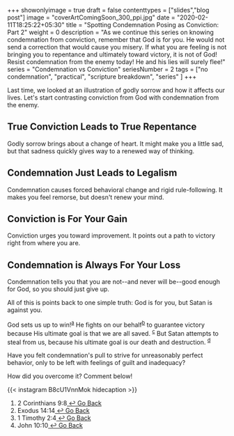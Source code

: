 +++
showonlyimage = true
draft = false
contenttypes = ["slides","blog post"]
image = "coverArtComingSoon_300_ppi.jpg"
date = "2020-02-11T18:25:22+05:30"
title = "Spotting Condemnation Posing as Conviction: Part 2"
weight = 0
description = "As we continue this series on knowing condemnation from conviction, remember that God is for you. He would not send a correction that would cause you misery. If what you are feeling is not bringing you to repentance and ultimately toward victory, it is not of God! Resist condemnation from the enemy today! He and his lies will surely flee!"
series = "Condemnation vs Conviction"
seriesNumber = 2
tags = ["no condemnation", "practical", "scripture breakdown", "series" ]
+++

Last time, we looked at an illustration of godly sorrow and how it affects our lives. Let's start contrasting conviction from God with condemnation from the enemy.

## True Conviction Leads to True Repentance
Godly sorrow brings about a change of heart. It might make you a little sad, but that sadness quickly gives way to a renewed way of thinking.

## Condemnation Just Leads to Legalism
Condemnation causes forced behavioral change and rigid rule-following. It makes you feel remorse, but doesn't renew your mind.

## Conviction is For Your Gain
Conviction urges you toward improvement. It points out a path to victory right from where you are.

## Condemnation is Always For Your Loss
Condemnation tells you that you are not--and never will be--good enough for God, so you should just give up.

All of this is points back to one simple truth: God is for you, but Satan is against you.

God sets us up to win!<sup><a class='footnote-reference' id='footnote-a-reference' href='#footnote-a'>a</a></sup> He fights on our behalf<sup><a class='footnote-reference' id='footnote-b-reference' href='#footnote-b'>b</a></sup> to guarantee victory because His ultimate goal is that we are all saved. <sup><a class='footnote-reference' id='footnote-c-reference' href='#footnote-c'>c</a></sup> But Satan attempts to steal from us, because his ultimate goal is our death and destruction. <sup><a class='footnote-reference' id='footnote-d-reference' href='#footnote-d'>d</a></sup>

Have you felt condemnation's pull to strive for unreasonably perfect behavior, only to be left with feelings of guilt and inadequacy?

How did you overcome it? Comment below!

{{< instagram B8cU1VnnMok hidecaption >}}
<br>
<ol class='footnotes' id='footnotes'>

  <li class='footnote' id='footnote-a'>2 Corinthians 9:8<a class='go-back-link' href='#footnote-a-reference'>&nbsp;&#8617;&nbsp;Go Back</a></li>
  <li class='footnote' id='footnote-b'>Exodus 14:14<a class='go-back-link' href='#footnote-a-reference'>&nbsp;&#8617;&nbsp;Go Back</a></li>
  <li class='footnote' id='footnote-c'>1 Timothy 2:4<a class='go-back-link' href='#footnote-a-reference'>&nbsp;&#8617;&nbsp;Go Back</a></li>
  <li class='footnote' id='footnote-d'>John 10:10<a class='go-back-link' href='#footnote-a-reference'>&nbsp;&#8617;&nbsp;Go Back</a></li>
</ol>